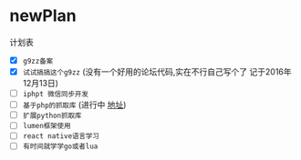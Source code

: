 # newPlan
计划表
- [x] `g9zz备案`
 - [x] `试试搞搞这个g9zz` (没有一个好用的论坛代码,实在不行自己写个了  记于2016年12月13日)
- [ ] `iphpt 微信同步开发`
- [ ] `基于php的抓取库` (进行中 [地址](https://github.com/Yela528/mySpider))
- [ ] `扩展python抓取库`
- [ ] `lumen框架使用`
- [ ] `react native语言学习`
- [ ] `有时间就学学go或者lua`
